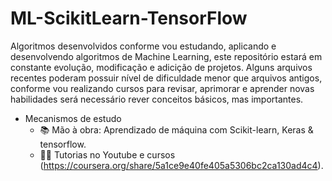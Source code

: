 # ML-ScikitLearn-TensorFlow
Algoritmos desenvolvidos conforme vou estudando, aplicando e desenvolvendo algoritmos de Machine Learning, este repositório estará em constante evolução, modificação e adicição de projetos. Alguns arquivos recentes poderam possuir nível de dificuldade menor que arquivos antigos, conforme vou realizando cursos para revisar, aprimorar e aprender novas habilidades será necessário rever conceitos básicos, mas importantes.
- Mecanismos de estudo
  - 📚 Mão à obra: Aprendizado de máquina com Scikit-learn, Keras & tensorflow.
  - 👩‍💻 Tutorias no Youtube e cursos (https://coursera.org/share/5a1ce9e40fe405a5306bc2ca130ad4c4).
